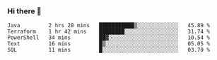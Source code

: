 ### Hi there 👋


<!--START_SECTION:waka-->
```text
Java         2 hrs 28 mins   ███████████▒░░░░░░░░░░░░░   45.89 % 
Terraform    1 hr 42 mins    ████████░░░░░░░░░░░░░░░░░   31.74 % 
PowerShell   34 mins         ██▓░░░░░░░░░░░░░░░░░░░░░░   10.54 % 
Text         16 mins         █▒░░░░░░░░░░░░░░░░░░░░░░░   05.05 % 
SQL          11 mins         █░░░░░░░░░░░░░░░░░░░░░░░░   03.70 % 
```
<!--END_SECTION:waka-->

<!--
**ssrahul96/ssrahul96** is a ✨ _special_ ✨ repository because its `README.md` (this file) appears on your GitHub profile.

Here are some ideas to get you started:

- 🔭 I’m currently working on ...
- 🌱 I’m currently learning ...
- 👯 I’m looking to collaborate on ...
- 🤔 I’m looking for help with ...
- 💬 Ask me about ...
- 📫 How to reach me: ...
- 😄 Pronouns: ...
- ⚡ Fun fact: ...
-->

